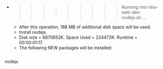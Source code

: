 * >>>>>>>>> Running inst-xtra-web-dev-nodejs.sh ...
  * After this operation, 188 MB of additional disk space will be used.
  * Install nodejs.
  * Disk size = 6870652K. Space Used = 224472K. Runtime = 00:00:01:17.
  * The following NEW packages will be installed:
  ```bash
nodejs
  ```

